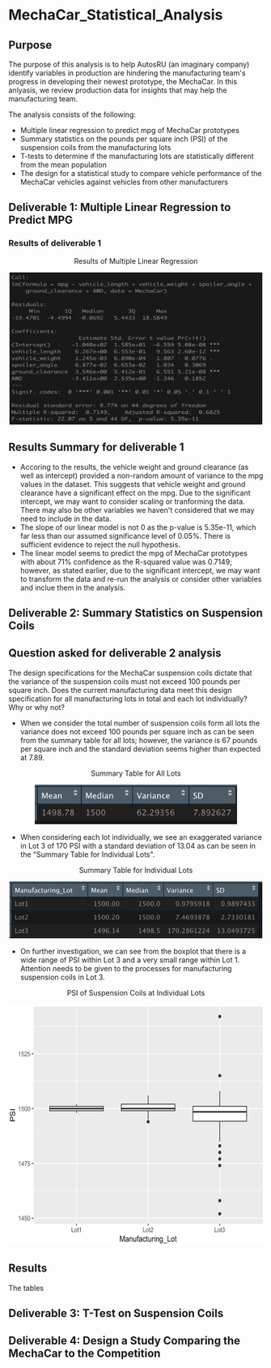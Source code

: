 # MechaCar_Statistical_Analysis

## Purpose

The purpose of this analysis is to help AutosRU (an imaginary company) identify variables in production are hindering the manufacturing team's progress in developing their newest prototype, the MechaCar. In this anlyasis, we review production data for insights that may help the manufacturing team.

The analysis consists of the following:
- Multiple linear regression to predict mpg of MechaCar prototypes
- Summary statistics on the pounds per square inch (PSI) of the suspension coils from the manufacturing lots
- T-tests to determine if the manufacturing lots are statistically different from the mean population
- The design for a statistical study to compare vehicle performance of the MechaCar vehicles against vehicles from other manufacturers

## Deliverable 1: Multiple Linear Regression to Predict MPG

### Results of deliverable 1

<p align="center">Results of Multiple Linear Regression</p>

<p align="center"><img class="centerImage" src="https://github.com/jisellejones/MechaCar_Statistical_Analysis/blob/main/Images/deliverable1_multiple_linear_regression.png" width="500" height="300" alt="Results of Multiple Linear Regression" /></p>

## Results Summary for deliverable 1
- Accoring to the results, the vehicle weight and ground clearance (as well as intercept) provided a non-random amount of variance to the mpg values in the dataset. This suggests that vehicle weight and ground clearance have a significant effect on the mpg. Due to the significant intercept, we may want to consider scaling or tranforming the data. There may also be other variables we haven't considered that we may need to include in the data.
- The slope of our linear model is not 0 as the p-value is 5.35e-11, which far less than our assumed significance level of 0.05%. There is sufficient evidence to reject the null hypothesis.
- The linear model seems to predict the mpg of MechaCar prototypes with about 71% confidence as the R-squared value was 0.7149; however, as stated earlier, due to the significant intercept, we may want to transform the data and re-run the analysis or consider other variables and inclue them in the analysis.

## Deliverable 2: Summary Statistics on Suspension Coils

## Question asked for deliverable 2 analysis
The design specifications for the MechaCar suspension coils dictate that the variance of the suspension coils must not exceed 100 pounds per square inch. Does the current manufacturing data meet this design specification for all manufacturing lots in total and each lot individually? Why or why not?

- When we consider the total number of suspension coils form all lots the variance does not exceed 100 pounds per square inch as can be seen from the summary table for all lots; however, the variance is 67 pounds per square inch and the standard deviation seems higher than expected at 7.89. 

<p align="center">Summary Table for All Lots</p>

<p align="center"><img class="centerImage" src="https://github.com/jisellejones/MechaCar_Statistical_Analysis/blob/main/Images/deliverable2_PSI_total_summary.png" width="400" height="78" alt="Summary Data Table for All Lots" /></p>

- When considering each lot individually, we see an exaggerated variance in Lot 3 of 170 PSI with a standard deviation of 13.04 as can be seen in the "Summary Table for Individual Lots".

<p align="center">Summary Table for Individual Lots</p>

<p align="center"><img class="centerImage" src="https://github.com/jisellejones/MechaCar_Statistical_Analysis/blob/main/Images/deliverable2_PSI_lot_summary.png" width="500" height="112" alt="Summary Table for Individual Lots" /></p>

- On further investigation, we can see from the boxplot that there is a wide range of PSI within Lot 3 and a very small range within Lot 1. Attention needs to be given to the processes for manufacturing suspension coils in Lot 3.

<p align="center">PSI of Suspension Coils at Individual Lots</p>

<p align="center"><img class="centerImage" src="https://github.com/jisellejones/MechaCar_Statistical_Analysis/blob/main/Images/deliverable2_PSI_boxplot.png" width="600" height="476" alt="PSI of Suspension Coils at Individual Lots" /></p>

## Results
The tables 

## Deliverable 3: T-Test on Suspension Coils

## Deliverable 4: Design a Study Comparing the MechaCar to the Competition
